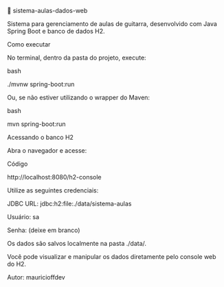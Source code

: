 🎸 sistema-aulas-dados-web  

Sistema para gerenciamento de aulas de guitarra, desenvolvido com Java Spring Boot e banco de dados H2.

Como executar  

No terminal, dentro da pasta do projeto, execute:

bash  

./mvnw spring-boot:run  

Ou, se não estiver utilizando o wrapper do Maven:

bash  

mvn spring-boot:run  

Acessando o banco H2  

Abra o navegador e acesse:

Código  

http://localhost:8080/h2-console  

Utilize as seguintes credenciais:

JDBC URL: jdbc:h2:file:./data/sistema-aulas

Usuário: sa

Senha: (deixe em branco)

Os dados são salvos localmente na pasta ./data/.

Você pode visualizar e manipular os dados diretamente pelo console web do H2.

Autor: mauricioffdev
